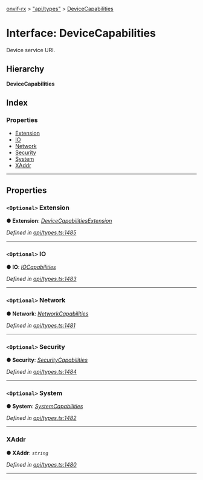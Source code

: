 [onvif-rx](../README.md) > ["api/types"](../modules/_api_types_.md) > [DeviceCapabilities](../interfaces/_api_types_.devicecapabilities.md)

# Interface: DeviceCapabilities

Device service URI.

## Hierarchy

**DeviceCapabilities**

## Index

### Properties

* [Extension](_api_types_.devicecapabilities.md#extension)
* [IO](_api_types_.devicecapabilities.md#io)
* [Network](_api_types_.devicecapabilities.md#network)
* [Security](_api_types_.devicecapabilities.md#security)
* [System](_api_types_.devicecapabilities.md#system)
* [XAddr](_api_types_.devicecapabilities.md#xaddr)

---

## Properties

<a id="extension"></a>

### `<Optional>` Extension

**● Extension**: *[DeviceCapabilitiesExtension](_api_types_.devicecapabilitiesextension.md)*

*Defined in [api/types.ts:1485](https://github.com/patrickmichalina/onvif-rx/blob/034e4d6/src/api/types.ts#L1485)*

___
<a id="io"></a>

### `<Optional>` IO

**● IO**: *[IOCapabilities](_api_types_.iocapabilities.md)*

*Defined in [api/types.ts:1483](https://github.com/patrickmichalina/onvif-rx/blob/034e4d6/src/api/types.ts#L1483)*

___
<a id="network"></a>

### `<Optional>` Network

**● Network**: *[NetworkCapabilities](_api_types_.networkcapabilities.md)*

*Defined in [api/types.ts:1481](https://github.com/patrickmichalina/onvif-rx/blob/034e4d6/src/api/types.ts#L1481)*

___
<a id="security"></a>

### `<Optional>` Security

**● Security**: *[SecurityCapabilities](_api_types_.securitycapabilities.md)*

*Defined in [api/types.ts:1484](https://github.com/patrickmichalina/onvif-rx/blob/034e4d6/src/api/types.ts#L1484)*

___
<a id="system"></a>

### `<Optional>` System

**● System**: *[SystemCapabilities](_api_types_.systemcapabilities.md)*

*Defined in [api/types.ts:1482](https://github.com/patrickmichalina/onvif-rx/blob/034e4d6/src/api/types.ts#L1482)*

___
<a id="xaddr"></a>

###  XAddr

**● XAddr**: *`string`*

*Defined in [api/types.ts:1480](https://github.com/patrickmichalina/onvif-rx/blob/034e4d6/src/api/types.ts#L1480)*

___

